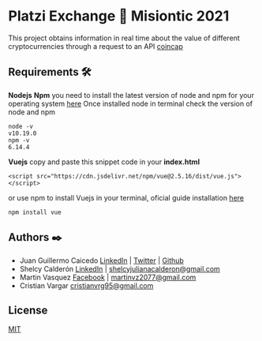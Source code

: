 
# Platzi Exchange 🚀 Misiontic 2021

This project obtains information in real time about the value of different cryptocurrencies through a request to an API [coincap](https://coincap.io/)

## Requirements 🛠️

__Nodejs__ __Npm__  you need to install the latest version of node and npm for your operating system [here](https://nodejs.org/es/download/)
Once installed node in terminal check the version of node and npm
```node
node -v
v10.19.0
npm -v
6.14.4
```

__Vuejs__ copy and paste this snippet code in your __index.html__
```node
<script src="https://cdn.jsdelivr.net/npm/vue@2.5.16/dist/vue.js"></script>
```
or use npm to install Vuejs in your terminal, oficial guide installation [here](https://es.vuejs.org/v2/guide/installation.html)
```
npm install vue
```

## Authors ✒️

* Juan Guillermo Caicedo [LinkedIn](https://www.linkedin.com/in/juangcc/) |
  [Twitter](https://twitter.com/Alafresh1) |
  [Github](https://github.com/Alafresh)
* Shelcy Calderón [LinkedIn](https://www.linkedin.com/in/shelcy-calderon-6a7177202/) | [shelcyjulianacalderon@gmail.com](shelcyjulianacalderon@gmail.com)
* Martin Vasquez [Facebook](facebook.com/MartinVz2077/) | [martinvz2077@gmail.com](martinvz2077@gmail.com)
* Cristian Vargar [cristianvrg95@gmail.com](cristianvrg95@gmail.com)


## License
[MIT](https://choosealicense.com/licenses/mit/)
